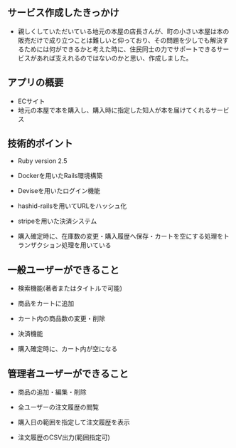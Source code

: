 ## サービス作成したきっかけ

* 親しくしていただいている地元の本屋の店長さんが、町の小さい本屋は本の販売だけで成り立つことは難しいと仰っており、その問題を少しでも解決するためには何ができるかと考えた時に、住民同士の力でサポートできるサービスがあれば支えれるのではないのかと思い、作成しました。

## アプリの概要
* ECサイト
* 地元の本屋で本を購入し、購入時に指定した知人が本を届けてくれるサービス

## 技術的ポイント

* Ruby version 2.5

* Dockerを用いたRails環境構築

* Deviseを用いたログイン機能

* hashid-railsを用いてURLをハッシュ化

* stripeを用いた決済システム

* 購入確定時に、在庫数の変更・購入履歴へ保存・カートを空にする処理をトランザクション処理を用いている

## 一般ユーザーができること

* 検索機能(著者またはタイトルで可能)

* 商品をカートに追加

* カート内の商品数の変更・削除

* 決済機能

* 購入確定時に、カート内が空になる

## 管理者ユーザーができること

* 商品の追加・編集・削除

* 全ユーザーの注文履歴の閲覧

* 購入日の範囲を指定して注文履歴を表示

* 注文履歴のCSV出力(範囲指定可)
